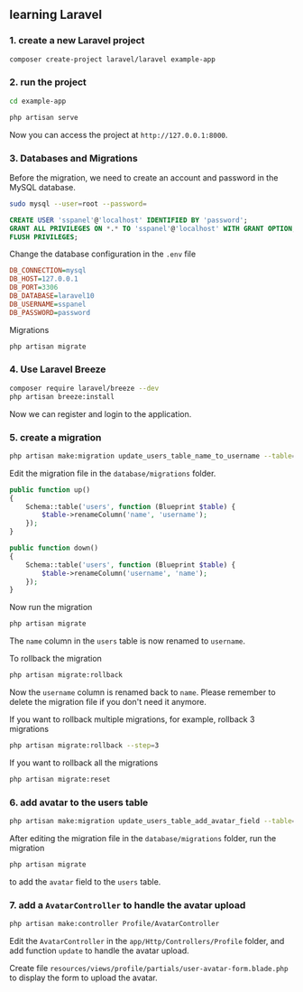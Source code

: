 ## learning Laravel

### 1. create a new Laravel project
```bash
composer create-project laravel/laravel example-app
```

### 2. run the project
```bash
cd example-app

php artisan serve
```
Now you can access the project at `http://127.0.0.1:8000`.


### 3. Databases and Migrations
Before the migration, we need to create an account and password in the MySQL database.
```bash
sudo mysql --user=root --password=
```
```sql
CREATE USER 'sspanel'@'localhost' IDENTIFIED BY 'password';
GRANT ALL PRIVILEGES ON *.* TO 'sspanel'@'localhost' WITH GRANT OPTION;
FLUSH PRIVILEGES;
```

Change the database configuration in the `.env` file
```ini
DB_CONNECTION=mysql
DB_HOST=127.0.0.1
DB_PORT=3306
DB_DATABASE=laravel10
DB_USERNAME=sspanel
DB_PASSWORD=password
```
Migrations
```bash
php artisan migrate
```

### 4. Use Laravel Breeze
```bash
composer require laravel/breeze --dev
php artisan breeze:install
```
Now we can register and login to the application.

### 5. create a migration
```bash
php artisan make:migration update_users_table_name_to_username --table=users
```
Edit the migration file in the `database/migrations` folder.

```php
public function up()
{
    Schema::table('users', function (Blueprint $table) {
        $table->renameColumn('name', 'username');
    });
}

public function down()
{
    Schema::table('users', function (Blueprint $table) {
        $table->renameColumn('username', 'name');
    });
}
```
Now run the migration
```bash
php artisan migrate
```
The `name` column in the `users` table is now renamed to `username`.

To rollback the migration
```bash
php artisan migrate:rollback
```
Now the `username` column is renamed back to `name`.
Please remember to delete the migration file if you don't need it anymore.

If you want to rollback multiple migrations, for example, rollback 3 migrations
```bash
php artisan migrate:rollback --step=3
```
If you want to rollback all the migrations
```bash
php artisan migrate:reset
```

### 6. add avatar to the users table
```bash
php artisan make:migration update_users_table_add_avatar_field --table=users
```
After editing the migration file in the `database/migrations` folder, run the migration
```bash
php artisan migrate
```
to add the `avatar` field to the `users` table.

### 7. add a `AvatarController` to handle the avatar upload
```bash
php artisan make:controller Profile/AvatarController
```
Edit the `AvatarController` in the `app/Http/Controllers/Profile` folder,
and add function `update` to handle the avatar upload.

Create file `resources/views/profile/partials/user-avatar-form.blade.php` to display the form to upload the avatar.
